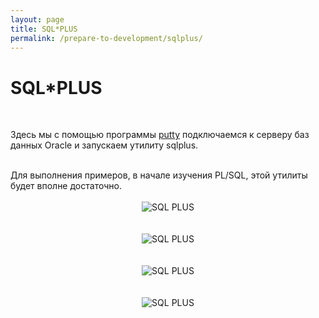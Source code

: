 ```yaml
---
layout: page
title: SQL*PLUS
permalink: /prepare-to-development/sqlplus/
---
```


# SQL*PLUS

<br/>

Здесь мы с помощью программы  <a href="http://putty.org">putty</a> подключаемся к серверу баз данных Oracle и запускаем утилиту sqlplus.

<br/>
Для выполнения примеров, в начале изучения PL/SQL, этой утилиты будет вполне достаточно.

<br />
<br />


<div align="center">
<img src="//files.plsql.ru/intro/ide/sqlplus/putty1.png" border="0" alt="SQL PLUS">
</div>


<br />
<br />

<div align="center">
<img src="//files.plsql.ru/intro/ide/sqlplus/putty2.png" border="0" alt="SQL PLUS">
</div>


<br />
<br />

<div align="center">
<img src="//files.plsql.ru/intro/ide/sqlplus/putty3.png" border="0" alt="SQL PLUS">
</div>


<br />
<br />

<div align="center">
<img src="//files.plsql.ru/intro/ide/sqlplus/putty4.png" border="0" alt="SQL PLUS">
</div>
